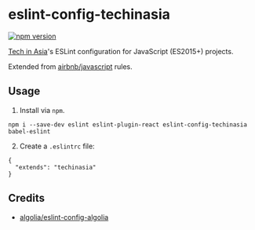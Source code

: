 # eslint-config-techinasia

[![npm version](https://badge.fury.io/js/eslint-config-techinasia.svg)](https://badge.fury.io/js/invalidate-assets-list-webpack-plugin)

[Tech in Asia](https://www.techinasia.com)'s ESLint configuration for JavaScript (ES2015+) projects.

Extended from [airbnb/javascript](https://github.com/airbnb/javascript) rules.

## Usage

1. Install via `npm`.
```
npm i --save-dev eslint eslint-plugin-react eslint-config-techinasia babel-eslint
```

2. Create a `.eslintrc` file:
```
{
  "extends": "techinasia"
}
```

## Credits
* [algolia/eslint-config-algolia](https://github.com/algolia/eslint-config-algolia)
